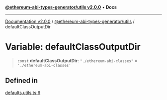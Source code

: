 [**@ethereum-abi-types-generator/utils v2.0.0**](../README.md) • **Docs**

***

[Documentation v2.0.0](../../../packages.md) / [@ethereum-abi-types-generator/utils](../README.md) / defaultClassOutputDir

# Variable: defaultClassOutputDir

> `const` **defaultClassOutputDir**: `"./ethereum-abi-classes"` = `'./ethereum-abi-classes'`

## Defined in

[defaults.utils.ts:6](https://github.com/niZmosis/ethereum-abi-types-generator/blob/8be0c174f1ad191b06c4413881733fc6912573c5/packages/utils/src/defaults.utils.ts#L6)
